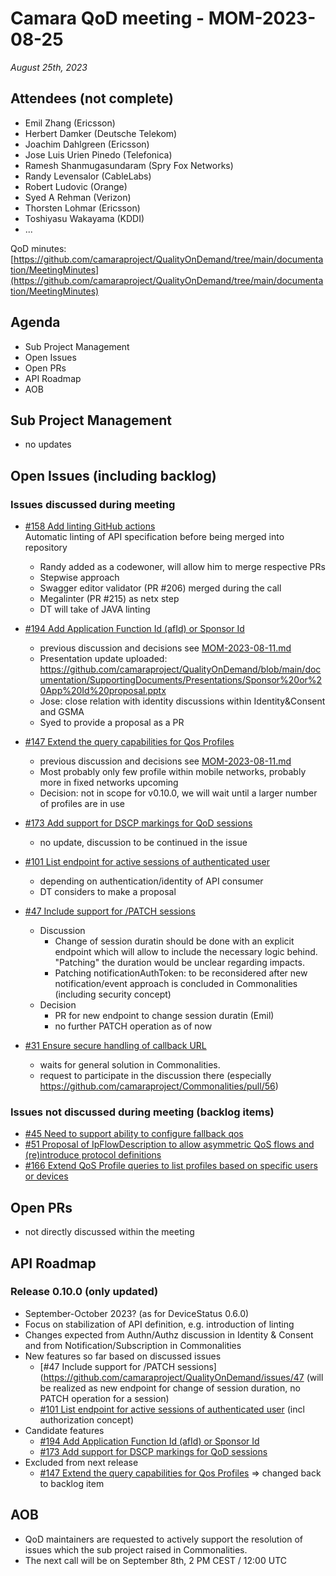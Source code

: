 # Camara QoD meeting - MOM-2023-08-25

*August 25th, 2023*

## Attendees (not complete)

* Emil Zhang (Ericsson)
* Herbert Damker (Deutsche Telekom)
* Joachim Dahlgreen (Ericsson)
* Jose Luis Urien Pinedo (Telefonica)
* Ramesh Shanmugasundaram (Spry Fox Networks)
* Randy Levensalor (CableLabs)
* Robert Ludovic (Orange)
* Syed A Rehman (Verizon)
* Thorsten Lohmar (Ericsson)
* Toshiyasu Wakayama (KDDI)
* ...

QoD minutes: [https://github.com/camaraproject/QualityOnDemand/tree/main/documentation/MeetingMinutes](https://github.com/camaraproject/QualityOnDemand/tree/main/documentation/MeetingMinutes)

## Agenda

* Sub Project Management
* Open Issues
* Open PRs
* API Roadmap
* AOB

## Sub Project Management

* no updates

## Open Issues (including backlog)

### Issues discussed during meeting

* [#158 Add linting GitHub actions](https://github.com/camaraproject/QualityOnDemand/issues/158)
  <br>Automatic linting of API specification before being merged into repository
  - Randy added as a codewoner, will allow him to merge respective PRs
  - Stepwise approach
  - Swagger editor validator (PR #206) merged during the call
  - Megalinter (PR #215) as netx step
  - DT will take of JAVA linting


* [#194 Add Application Function Id (afId) or Sponsor Id](https://github.com/camaraproject/QualityOnDemand/issues/194)
  - previous discussion and decisions see [MOM-2023-08-11.md](https://github.com/camaraproject/QualityOnDemand/blob/main/documentation/MeetingMinutes/MOM-2023-08-11.md)
  - Presentation update uploaded: https://github.com/camaraproject/QualityOnDemand/blob/main/documentation/SupportingDocuments/Presentations/Sponsor%20or%20App%20Id%20proposal.pptx
  - Jose: close relation with identity discussions within Identity&Consent and GSMA
  - Syed to provide a proposal as a PR 

* [#147 Extend the query capabilities for Qos Profiles](https://github.com/camaraproject/QualityOnDemand/issues/147)
   - previous discussion and decisions see [MOM-2023-08-11.md](https://github.com/camaraproject/QualityOnDemand/blob/main/documentation/MeetingMinutes/MOM-2023-08-11.md)
   - Most probably only few profile within mobile networks, probably more in fixed networks upcoming
   - Decision: not in scope for v0.10.0, we will wait until a larger number of profiles are in use

* [#173 Add support for DSCP markings for QoD sessions](https://github.com/camaraproject/QualityOnDemand/issues/173)
  - no update, discussion to be continued in the issue

* [#101 List endpoint for active sessions of authenticated user](https://github.com/camaraproject/QualityOnDemand/issues/101)
  - depending on authentication/identity of API consumer
  - DT considers to make a proposal

* [#47 Include support for /PATCH sessions](https://github.com/camaraproject/QualityOnDemand/issues/47)
  - Discussion
    - Change of session duratin should be done with an explicit endpoint which will allow to include the necessary logic behind. "Patching" the duration would be unclear regarding impacts.
    - Patching notificationAuthToken: to be reconsidered after new notification/event approach is concluded in Commonalities (including security concept)
  - Decision
    - PR for new endpoint to change session duratin (Emil)
    - no further PATCH operation as of now

* [#31 Ensure secure handling of callback URL](https://github.com/camaraproject/QualityOnDemand/issues/31)
  - waits for general solution in Commonalities. 
  - request to participate in the discussion there (especially https://github.com/camaraproject/Commonalities/pull/56)


### Issues not discussed during meeting (backlog items)
* [#45 Need to support ability to configure fallback qos](https://github.com/camaraproject/QualityOnDemand/issues/45)
* [#51 Proposal of IpFlowDescription to allow asymmetric QoS flows and (re)introduce protocol definitions](https://github.com/camaraproject/QualityOnDemand/issues/51)
* [#166 Extend QoS Profile queries to list profiles based on specific users or devices](https://github.com/camaraproject/QualityOnDemand/issues/166)

## Open PRs

* not directly discussed within the meeting

## API Roadmap

### Release 0.10.0 (only updated)

* September-October 2023? (as for DeviceStatus 0.6.0)
* Focus on stabilization of API definition, e.g. introduction of linting
* Changes expected from Authn/Authz discussion in Identity & Consent and from Notification/Subscription in Commonalities
* New features so far based on discussed issues
  * [#47 Include support for /PATCH sessions](https://github.com/camaraproject/QualityOnDemand/issues/47 (will be realized as new endpoint for change of session duration, no PATCH operation for a session)
  * [#101 List endpoint for active sessions of authenticated user](https://github.com/camaraproject/QualityOnDemand/issues/101) (incl authorization concept)
* Candidate features
  *  [#194 Add Application Function Id (afId) or Sponsor Id](https://github.com/camaraproject/QualityOnDemand/issues/194)
  *  [#173 Add support for DSCP markings for QoD sessions](https://github.com/camaraproject/QualityOnDemand/issues/173)
* Excluded from next release
  * [#147 Extend the query capabilities for Qos Profiles](https://github.com/camaraproject/QualityOnDemand/issues/147) => changed back to backlog item


## AOB

* QoD maintainers are requested to actively support the resolution of issues which the sub project raised in Commonalities.
* The next call will be on September 8th, 2 PM CEST / 12:00 UTC
